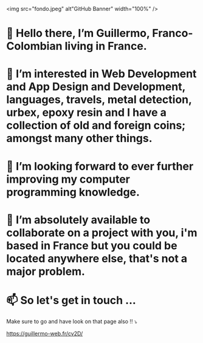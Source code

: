 <img src="fondo.jpeg" alt"GitHub Banner" width="100%" />

# 👋 Hello there, I’m Guillermo, Franco-Colombian living in France.
# 👀 I’m interested in Web Development and App Design and Development, languages, travels, metal detection, urbex, epoxy resin and I have a collection of old and foreign coins; amongst many other things.
# 🌱 I’m looking forward to ever further improving my computer programming knowledge.
# 💞️ I’m absolutely available to collaborate on a project with you, i'm based in France but you could be located anywhere else, that's not a major problem.
# 📫 So let's get in touch ...

Make sure to go and have look on that page also !! :arrow_heading_down:

https://guillermo-web.fr/cv2D/

<!---
0Memo/0Memo is a ✨ special ✨ repository because its `README.md` (this file) appears on your GitHub profile.
You can click the Preview link to take a look at your changes.
--->

